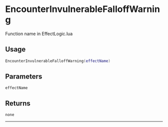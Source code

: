 # EncounterInvulnerableFalloffWarning
Function name in EffectLogic.lua
## Usage
```lua
EncounterInvulnerableFalloffWarning(effectName)
```
## Parameters
`effectName`
## Returns
`none`

---